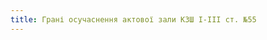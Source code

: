 ```yaml
---
title: Грані осучаснення актової зали КЗШ І-ІІІ ст. №55
---
```


<youtube id="YoEtVZSQLIE"></youtube>
